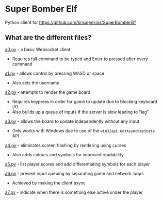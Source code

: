 # Super Bomber Elf

Python client for https://github.com/krisajenkins/SuperBomberElf

## What are the different files?

[a0.py](a0.py) - a basic Websocket client

* Requires full command to be typed and Enter to pressed after every command

[a1.py](a1.py) - allows control by pressing WASD or space

* Also sets the username

[a2.py](a2.py) - attempts to render the game board

* Requires keypress in order for game to update due to blocking keyboard I/O
* Also builds up a queue of inputs if the server is slow leading to "lag"

[a3.py](a3.py) - allows the board to update independently without any input

* Only works with Windows due to use of the `win32api.GetAsyncKeyState` API

[a4.py](a4.py) - eliminates screen flashing by rendering using curses

* Also adds colours and symbols for improved readability

[a5.py](a5.py) - list player scores and add differentiating symbols for each player

[a6.py](a6.py) - prevent input queuing by separating game and network loops

* Achieved by making the client async

[a7.py](a7.py) - indicate when there is something else active under the player
